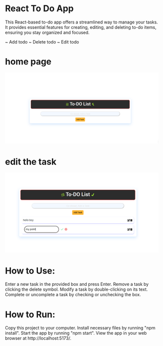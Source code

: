 # React To Do App
This React-based to-do app offers a streamlined way to manage your tasks. It provides essential features for creating, editing, and deleting to-do items, ensuring you stay organized and focused.


~ Add todo
~ Delete todo
~ Edit todo



# home page

![alt text](Todo-react.PNG)

# edit the task
![alt text](edit-add.PNG)



#  How to Use:
Enter a new task in the provided box and press Enter.
Remove a task by clicking the delete symbol.
Modify a task by double-clicking on its text.
Complete or uncomplete a task by checking or unchecking the box.


# How to Run:
Copy this project to your computer.
Install necessary files by running "npm install".
Start the app by running "npm start".
View the app in your web browser at http://localhost:5173/.







